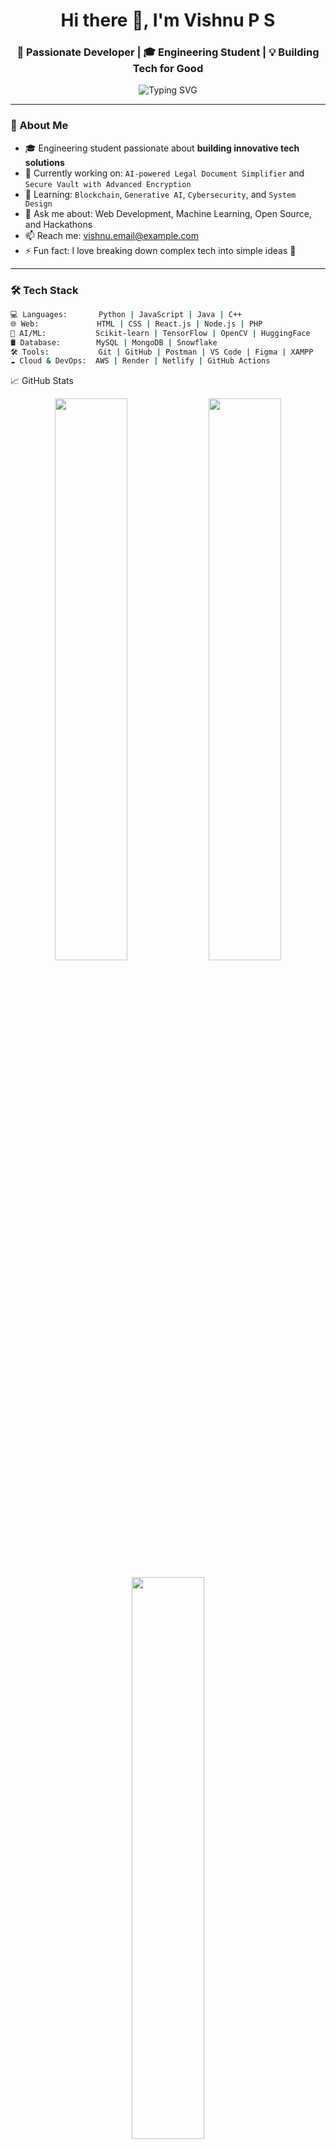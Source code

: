 <h1 align="center">Hi there 👋, I'm Vishnu P S</h1>
<h3 align="center">🚀 Passionate Developer | 🎓 Engineering Student | 💡 Building Tech for Good</h3>

<p align="center">
  <img src="https://readme-typing-svg.herokuapp.com?font=Fira+Code&size=24&pause=1000&center=true&vCenter=true&width=435&lines=Full+Stack+Web+Developer;AI+%7C+ML+Enthusiast;Open+Source+Contributor;Lifelong+Learner" alt="Typing SVG" />
</p>

---

### 💫 About Me

- 🎓 Engineering student passionate about **building innovative tech solutions**
- 🔭 Currently working on: `AI-powered Legal Document Simplifier` and `Secure Vault with Advanced Encryption`
- 🌱 Learning: `Blockchain`, `Generative AI`, `Cybersecurity`, and `System Design`
- 💬 Ask me about: Web Development, Machine Learning, Open Source, and Hackathons
- 📫 Reach me: [vishnu.email@example.com](mailto:vishnu.email@example.com)
- ⚡ Fun fact: I love breaking down complex tech into simple ideas 🌱

---

### 🛠️ Tech Stack

```bash
💻 Languages:       Python | JavaScript | Java | C++
🌐 Web:             HTML | CSS | React.js | Node.js | PHP
🧠 AI/ML:           Scikit-learn | TensorFlow | OpenCV | HuggingFace
🛢️ Database:        MySQL | MongoDB | Snowflake
🛠️ Tools:           Git | GitHub | Postman | VS Code | Figma | XAMPP
☁️ Cloud & DevOps:  AWS | Render | Netlify | GitHub Actions
```

📈 GitHub Stats
<p align="center"> <img src="https://github-readme-stats.vercel.app/api?username=Vishnups08&show_icons=true&theme=radical" width="48%" /> <img src="https://github-readme-streak-stats.herokuapp.com/?user=VISHNU-GITHUB-USERNAME&theme=radical" width="48%" /> </p> <p align="center"> <img src="https://github-readme-stats.vercel.app/api/top-langs/?username=VISHNU-GITHUB-USERNAME&layout=compact&theme=radical" width="48%" /> </p>

🌍 Connect With Me
<p align="left"> <a href="https://linkedin.com/in/vishnups" target="_blank"><img src="https://img.shields.io/badge/-LinkedIn-blue?style=for-the-badge&logo=Linkedin&logoColor=white"/></a> <a href="https://github.com/VISHNU-GITHUB-USERNAME" target="_blank"><img src="https://img.shields.io/badge/-GitHub-black?style=for-the-badge&logo=github&logoColor=white"/></a> <a href="mailto:vishnu.email@example.com"><img src="https://img.shields.io/badge/-Email-red?style=for-the-badge&logo=gmail&logoColor=white"/></a> </p>

🏆 Achievements
🥇 Finalist @ Smart India Hackathon 2024

🛡️ Built Intrusion Detection System with 99.3% accuracy

🧠 Developed AI tools using GPT-4 and Transfer Learning

🌐 Built scalable full-stack platforms for education & finance

📌 Pinned Projects
<p align="left"> <a href="https://github.com/VISHNU-GITHUB-USERNAME/secure-vault"><img src="https://github-readme-stats.vercel.app/api/pin/?username=VISHNU-GITHUB-USERNAME&repo=secure-vault&theme=radical" /></a> <a href="https://github.com/VISHNU-GITHUB-USERNAME/legal-doc-simplifier"><img src="https://github-readme-stats.vercel.app/api/pin/?username=VISHNU-GITHUB-USERNAME&repo=legal-doc-simplifier&theme=radical" /></a> </p>

💡 Quote I Live By
"The best way to predict the future is to create it."

---
